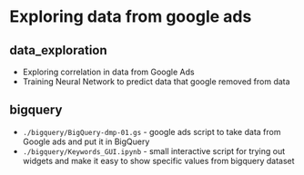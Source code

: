 # Exploring data from google ads


## data_exploration
  - Exploring correlation in data from Google Ads
  - Training Neural Network to predict data that google removed from data

## bigquery
 - `./bigquery/BigQuery-dmp-01.gs` - google ads script to take data from Google ads and put it in BigQuery
 - `./bigquery/Keywords_GUI.ipynb` - small interactive script for trying out widgets and make it easy to show specific values from bigquery dataset
